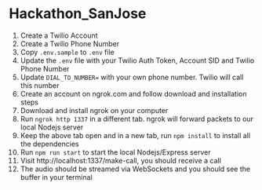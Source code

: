 # Hackathon_SanJose


1. Create a Twilio Account 
1. Create a Twilio Phone Number
1. Copy `.env.sample` to `.env` file
1. Update the `.env` file with your Twilio Auth Token, Account SID and Twilio Phone Number
1. Update `DIAL_TO_NUMBER=` with your own phone number. Twilio will call this number
1. Create an account on ngrok.com and follow download and installation steps
1. Download and install ngrok on your computer
1. Run `ngrok http 1337` in a different tab. ngrok will forward packets to our local Nodejs server
1. Keep the above tab open and in a new tab, run `npm install` to install all the dependencies
1. Run `npm run start` to start the local Nodejs/Express server
1. Visit http://localhost:1337/make-call, you should receive a call
1. The audio should be streamed via WebSockets and you should see the buffer in your terminal
